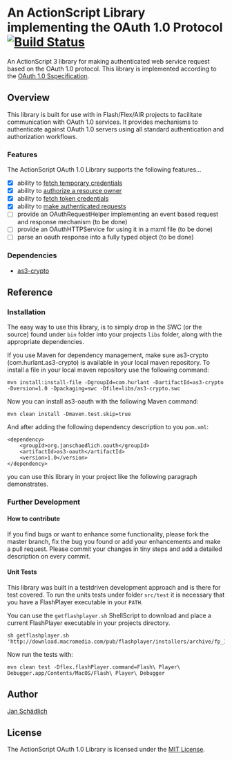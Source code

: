 # An ActionScript Library implementing the OAuth 1.0 Protocol [![Build Status](https://travis-ci.org/jschaedl/as3-oauth.svg)](https://travis-ci.org/jschaedl/as3-oauth)

An ActionScript 3 library for making authenticated web service request based on the OAuth 1.0 protocol. This library is implemented according to the [OAuth 1.0 Sspecification](https://tools.ietf.org/html/rfc5849).

## Overview

This library is built for use with in Flash/Flex/AIR projects to facilitate communication with OAuth 1.0 services. It provides mechanisms to authenticate against OAuth 1.0 servers using all standard authentication and authorization workflows.

### Features

The ActionScript OAuth 1.0 Library supports the following features...

* [x] ability to [fetch temporary credentials](https://tools.ietf.org/html/rfc5849#section-2.1)
* [x] ability to [authorize a resource owner](https://tools.ietf.org/html/rfc5849#section-2.2) 
* [x] ability to [fetch token credentials](https://tools.ietf.org/html/rfc5849#section-2.3) 
* [x] ability to [make authenticated requests](https://tools.ietf.org/html/rfc5849#section-3) 
* [ ] provide an OAuthRequestHelper implementing an event based request and response mechanism (to be done)
* [ ] provide an OAuthHTTPService for using it in a mxml file (to be done)
* [ ] parse an oauth response into a fully typed object (to be done)

### Dependencies

* [as3-crypto](https://github.com/jschaedl/as3-crypto)

## Reference

### Installation

The easy way to use this library, is to simply drop in the SWC (or the source) found under ```bin``` folder into your projects ```libs``` folder, along with the appropriate dependencies.

If you use Maven for dependency management, make sure as3-crypto (com.hurlant.as3-crypto) is available in your local maven repository. To install a file in your local maven repository use the following command:

```
mvn install:install-file -DgroupId=com.hurlant -DartifactId=as3-crypto -Dversion=1.0 -Dpackaging=swc -Dfile=libs/as3-crypto.swc
```  

Now you can install as3-oauth with the following Maven command:

```
mvn clean install -Dmaven.test.skip=true
```

And after adding the following dependency description to you ```pom.xml```:

```
<dependency>
	<groupId>org.janschaedlich.oauth</groupId>
	<artifactId>as3-oauth</artifactId>
	<version>1.0</version>
</dependency>
```

you can use this library in your project like the following paragraph demonstrates.

<!---
### Usage

...

### Demo

For a demo project using this library and an example maven configuration have a look [here]().

### Documentation

You can find the full ASDocs for the project [here]().
--->

### Further Development

#### How to contribute
If you find bugs or want to enhance some functionality, please fork the master branch, fix the bug you found or add your enhancements and make a pull request. Please commit your changes in tiny steps and add a detailed description on every commit. 

<!---Please make sure that all changes be accompanied by passing unit tests.--->

#### Unit Tests
This library was built in a testdriven development approach and is there for test covered. To run the units tests under folder ```src/test``` it is necessary that you have a FlashPlayer executable in your ```PATH```. 

You can use the ```getflashplayer.sh``` ShellScript to download and place a current FlashPlayer executable in your projects directory.

```
sh getflashplayer.sh 'http://download.macromedia.com/pub/flashplayer/installers/archive/fp_11.7.700.225_archive.zip'
``` 
Now run the tests with:

```
mvn clean test -Dflex.flashPlayer.command=Flash\ Player\ Debugger.app/Contents/MacOS/Flash\ Player\ Debugger
```

## Author

[Jan Schädlich](https://github.com/jschaedl)

<!---
## Acknowledgments

* Thanks to the [Travis-CI Actionscript Demo Project](https://github.com/Larusso/travis-CI-actionscript-demo) for providing the getflashplayer.sh ShellScript
--->

## License

The ActionScript OAuth 1.0 Library is licensed under the [MIT License](http://opensource.org/licenses/MIT).